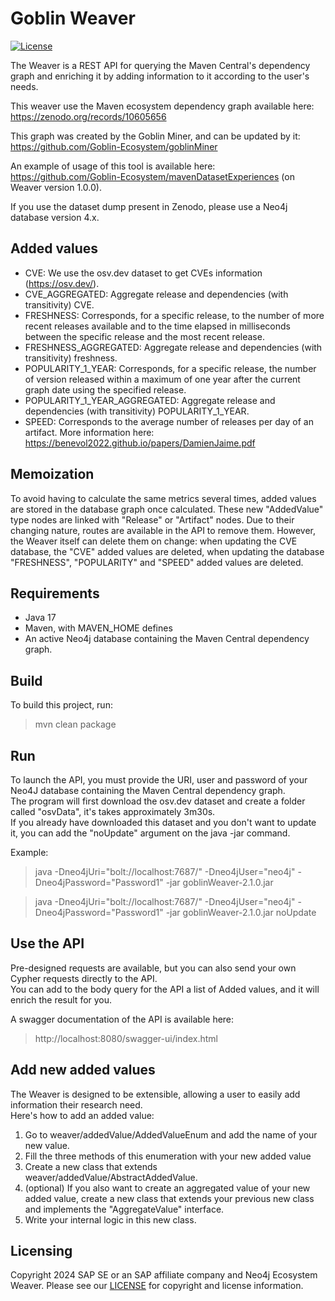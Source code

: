 # Goblin Weaver
[![License](https://img.shields.io/badge/license-Apache%202.0-blue.svg)](LICENSE.txt)

The Weaver is a REST API for querying the Maven Central's dependency graph and enriching it by adding information to it according to the user's needs.

This weaver use the Maven ecosystem dependency graph available here: https://zenodo.org/records/10605656

This graph was created by the Goblin Miner, and can be updated by it: https://github.com/Goblin-Ecosystem/goblinMiner

An example of usage of this tool is available here: https://github.com/Goblin-Ecosystem/mavenDatasetExperiences (on Weaver version 1.0.0).

If you use the dataset dump present in Zenodo, please use a Neo4j database version 4.x.

## Added values
- CVE: We use the osv.dev dataset to get CVEs information (https://osv.dev/).
- CVE_AGGREGATED: Aggregate release and dependencies (with transitivity) CVE.
- FRESHNESS: Corresponds, for a specific release, to the number of more recent releases available and to the time elapsed in milliseconds between the specific release and the most recent release.
- FRESHNESS_AGGREGATED: Aggregate release and dependencies (with transitivity) freshness.
- POPULARITY_1_YEAR: Corresponds, for a specific release, the number of version released within a maximum of one year after the current graph date using the specified release.
- POPULARITY_1_YEAR_AGGREGATED: Aggregate release and dependencies (with transitivity) POPULARITY_1_YEAR.
- SPEED: Corresponds to the average number of releases per day of an artifact. More information here: https://benevol2022.github.io/papers/DamienJaime.pdf

## Memoization
To avoid having to calculate the same metrics several times, added values are stored in the database graph once calculated.
These new "AddedValue" type nodes are linked with "Release" or "Artifact" nodes.
Due to their changing nature, routes are available in the API to remove them.
However, the Weaver itself can delete them on change: when updating the CVE database, the "CVE" added values are deleted, when updating the database "FRESHNESS", "POPULARITY" and "SPEED" added values are deleted.

## Requirements
- Java 17
- Maven, with MAVEN_HOME defines
- An active Neo4j database containing the Maven Central dependency graph.

## Build
To build this project, run:
> mvn clean package

## Run
To launch the API, you must provide the URI, user and password of your Neo4J database containing the Maven Central dependency graph.  
The program will first download the osv.dev dataset and create a folder called "osvData", it's takes approximately 3m30s.  
If you already have downloaded this dataset and you don't want to update it, you can add the "noUpdate" argument on the java -jar command.

Example:
> java -Dneo4jUri="bolt://localhost:7687/" -Dneo4jUser="neo4j" -Dneo4jPassword="Password1" -jar goblinWeaver-2.1.0.jar


> java -Dneo4jUri="bolt://localhost:7687/" -Dneo4jUser="neo4j" -Dneo4jPassword="Password1" -jar goblinWeaver-2.1.0.jar noUpdate

## Use the API
Pre-designed requests are available, but you can also send your own Cypher requests directly to the API.  
You can add to the body query for the API a list of Added values, and it will enrich the result for you.

A swagger documentation of the API is available here:
> http://localhost:8080/swagger-ui/index.html

## Add new added values
The Weaver is designed to be extensible, allowing a user to easily add information their research need.  
Here's how to add an added value:
1. Go to weaver/addedValue/AddedValueEnum and add the name of your new value.
2. Fill the three methods of this enumeration with your new added value
3. Create a new class that extends weaver/addedValue/AbstractAddedValue. 
4. (optional) If you also want to create an aggregated value of your new added value, create a new class that extends your previous new class and implements the "AggregateValue" interface.
5. Write your internal logic in this new class.

## Licensing
Copyright 2024 SAP SE or an SAP affiliate company and Neo4j Ecosystem Weaver. Please see our [LICENSE](LICENSE) for copyright and license information.
